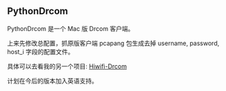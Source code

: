 PythonDrcom
---

PythonDrcom 是一个 Mac 版 Drcom 客户端。

上来先修改总配置，抓原版客户端 pcapang 包生成去掉 username, password, host_i 字段的配置文件。

具体可以去看我的另一个项目: [Hiwifi-Drcom](https://github.com/Chickking/Hiwifi-Drcom)

计划在今后的版本加入英语支持。

